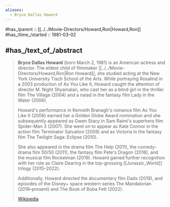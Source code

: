 ```yaml
---
aliases:
  - Bryce Dallas Howard
---
```


#has_/parent :: [[../../Movie-Directors/Howard,Ron|Howard,Ron]] 
#has_/time_/started :: 1981-03-02 


## #has_/text_of_/abstract 

> **Bryce Dallas Howard** (born March 2, 1981) is an American actress and director. 
> The eldest child of filmmaker [[../../Movie-Directors/Howard,Ron|Ron Howard]], she studied acting at the New York University Tisch School of the Arts. 
> While portraying Rosalind in a 2003 production of As You Like It, 
> Howard caught the attention of director M. Night Shyamalan, 
> who cast her as a blind girl in the thriller film The Village (2004) 
> and a naiad in the fantasy film Lady in the Water (2006).
>
> Howard's performance in Kenneth Branagh's romance film As You Like It (2006) earned her a Golden Globe Award nomination 
> and she subsequently appeared as Gwen Stacy in Sam Raimi's superhero film Spider-Man 3 (2007). 
> She went on to appear as Kate Connor in the action film Terminator Salvation (2009) 
> and as Victoria in the fantasy film The Twilight Saga: Eclipse (2010). 
> 
> She also appeared in the drama film The Help (2011), the comedy-drama film 50/50 (2011), 
> the fantasy film Pete's Dragon (2016), and the musical film Rocketman (2019). 
> Howard gained further recognition with her role as Claire Dearing in the top-grossing [[Jurassic_World]] trilogy (2015–2022).
>
> Additionally, Howard directed the documentary film Dads (2019), 
> and episodes of the Disney+ space western series The Mandalorian (2019–present) 
> and The Book of Boba Fett (2022).
>
> [Wikipedia](https://en.wikipedia.org/wiki/Bryce%20Dallas%20Howard) 



